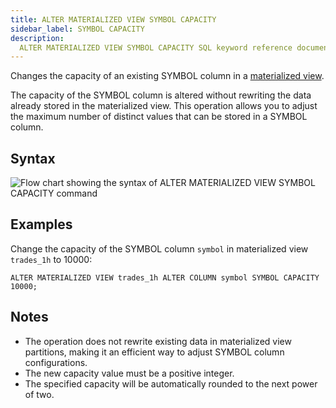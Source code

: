 ```yaml
---
title: ALTER MATERIALIZED VIEW SYMBOL CAPACITY
sidebar_label: SYMBOL CAPACITY
description:
  ALTER MATERIALIZED VIEW SYMBOL CAPACITY SQL keyword reference documentation.
---
```


Changes the capacity of an existing SYMBOL column in a
[materialized view](/docs/concept/mat-views/).

The capacity of the SYMBOL column is altered without rewriting the data already
stored in the materialized view. This operation allows you to adjust the maximum
number of distinct values that can be stored in a SYMBOL column.

## Syntax

![Flow chart showing the syntax of ALTER MATERIALIZED VIEW SYMBOL CAPACITY command](/images/docs/diagrams/alterMatViewSymbolCapacity.svg)

## Examples

Change the capacity of the SYMBOL column `symbol` in materialized view
`trades_1h` to 10000:

```questdb-sql
ALTER MATERIALIZED VIEW trades_1h ALTER COLUMN symbol SYMBOL CAPACITY 10000;
```

## Notes

- The operation does not rewrite existing data in materialized view partitions,
  making it an efficient way to adjust SYMBOL column configurations.
- The new capacity value must be a positive integer.
- The specified capacity will be automatically rounded to the next power of two.
